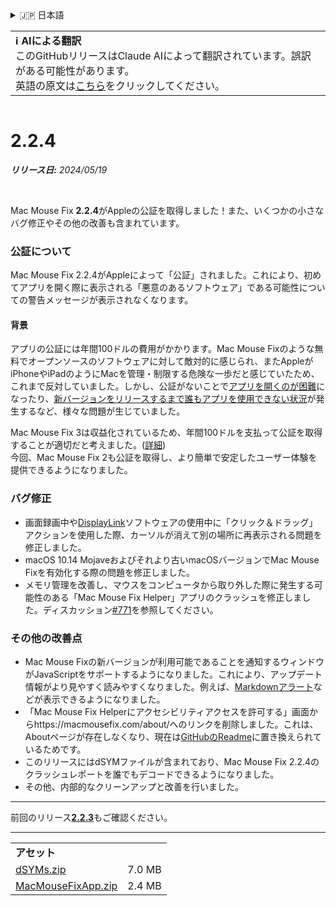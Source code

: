 <details>
<summary>🇯🇵 日本語</summary>

[🇬🇧 English (GitHub)](https://github.com/noah-nuebling/mac-mouse-fix/releases/tag/2.2.4)\
[🇦🇩 Català](https://redirect.macmousefix.com/?target=mmf-release&tag=2.2.4&locale=ca)\
[🇩🇪 Deutsch](https://redirect.macmousefix.com/?target=mmf-release&tag=2.2.4&locale=de)\
[🇪🇸 Español](https://redirect.macmousefix.com/?target=mmf-release&tag=2.2.4&locale=es)\
[🇫🇷 Français](https://redirect.macmousefix.com/?target=mmf-release&tag=2.2.4&locale=fr)\
[🇮🇩 Indonesia](https://redirect.macmousefix.com/?target=mmf-release&tag=2.2.4&locale=id)\
[🇮🇹 Italiano](https://redirect.macmousefix.com/?target=mmf-release&tag=2.2.4&locale=it)\
[🇭🇺 Magyar](https://redirect.macmousefix.com/?target=mmf-release&tag=2.2.4&locale=hu)\
[🇳🇱 Nederlands](https://redirect.macmousefix.com/?target=mmf-release&tag=2.2.4&locale=nl)\
[🇵🇱 Polski](https://redirect.macmousefix.com/?target=mmf-release&tag=2.2.4&locale=pl)\
[🇧🇷 Português (Brasil)](https://redirect.macmousefix.com/?target=mmf-release&tag=2.2.4&locale=pt-BR)\
[🇵🇹 Português (Portugal)](https://redirect.macmousefix.com/?target=mmf-release&tag=2.2.4&locale=pt-PT)\
[🇷🇴 Română](https://redirect.macmousefix.com/?target=mmf-release&tag=2.2.4&locale=ro)\
[🇸🇪 Svenska](https://redirect.macmousefix.com/?target=mmf-release&tag=2.2.4&locale=sv)\
[🇻🇳 Tiếng Việt](https://redirect.macmousefix.com/?target=mmf-release&tag=2.2.4&locale=vi)\
[🇹🇷 Türkçe](https://redirect.macmousefix.com/?target=mmf-release&tag=2.2.4&locale=tr)\
[🇨🇿 Čeština](https://redirect.macmousefix.com/?target=mmf-release&tag=2.2.4&locale=cs)\
[🇬🇷 Ελληνικά](https://redirect.macmousefix.com/?target=mmf-release&tag=2.2.4&locale=el)\
[🇷🇺 Русский](https://redirect.macmousefix.com/?target=mmf-release&tag=2.2.4&locale=ru)\
[🇺🇦 Українська](https://redirect.macmousefix.com/?target=mmf-release&tag=2.2.4&locale=uk)\
[🇮🇱 עברית](https://redirect.macmousefix.com/?target=mmf-release&tag=2.2.4&locale=he)\
[🇸🇦 العربية](https://redirect.macmousefix.com/?target=mmf-release&tag=2.2.4&locale=ar)\
[🇮🇳 हिन्दी](https://redirect.macmousefix.com/?target=mmf-release&tag=2.2.4&locale=hi)\
[🇹🇭 ไทย](https://redirect.macmousefix.com/?target=mmf-release&tag=2.2.4&locale=th)\
[🇨🇳 中文 (简体)](https://redirect.macmousefix.com/?target=mmf-release&tag=2.2.4&locale=zh-Hans)\
[🇨🇳 中文 (繁體)](https://redirect.macmousefix.com/?target=mmf-release&tag=2.2.4&locale=zh-Hant)\
[🇭🇰 中文（香港)](https://redirect.macmousefix.com/?target=mmf-release&tag=2.2.4&locale=zh-HK)\
**🇯🇵 日本語**\
[🇰🇷 한국어](https://redirect.macmousefix.com/?target=mmf-release&tag=2.2.4&locale=ko)\
[Help translate Mac Mouse Fix to different languages!](https://github.com/noah-nuebling/mac-mouse-fix/discussions/731)
</details>
<table align=><td>
<b>ℹ️ AIによる翻訳</b><br>
このGitHubリリースはClaude AIによって翻訳されています。誤訳がある可能性があります。<br>
英語の原文は<a href="https://github.com/noah-nuebling/mac-mouse-fix/releases/tag/2.2.4">こちら</a>をクリックしてください。
</td></table>

<table></table>

# 2.2.4
***リリース日:** 2024/05/19*

<br>

Mac Mouse Fix **2.2.4**がAppleの公証を取得しました！また、いくつかの小さなバグ修正やその他の改善も含まれています。

### **公証について**

Mac Mouse Fix 2.2.4がAppleによって「公証」されました。これにより、初めてアプリを開く際に表示される「悪意のあるソフトウェア」である可能性についての警告メッセージが表示されなくなります。

#### 背景

アプリの公証には年間100ドルの費用がかかります。Mac Mouse Fixのような無料でオープンソースのソフトウェアに対して敵対的に感じられ、またAppleがiPhoneやiPadのようにMacを管理・制限する危険な一歩だと感じていたため、これまで反対していました。しかし、公証がないことで[アプリを開くのが困難](https://github.com/noah-nuebling/mac-mouse-fix/discussions/114)になったり、[新バージョンをリリースするまで誰もアプリを使用できない状況](https://github.com/noah-nuebling/mac-mouse-fix/issues/95)が発生するなど、様々な問題が生じていました。

Mac Mouse Fix 3は収益化されているため、年間100ドルを支払って公証を取得することが適切だと考えました。([詳細](https://redirect.macmousefix.com/?target=mmf-release&tag=3.0.0&locale=ja)) \
今回、Mac Mouse Fix 2も公証を取得し、より簡単で安定したユーザー体験を提供できるようになりました。

### **バグ修正**

- 画面録画中や[DisplayLink](https://www.synaptics.com/products/displaylink-graphics)ソフトウェアの使用中に「クリック＆ドラッグ」アクションを使用した際、カーソルが消えて別の場所に再表示される問題を修正しました。
- macOS 10.14 Mojaveおよびそれより古いmacOSバージョンでMac Mouse Fixを有効化する際の問題を修正しました。
- メモリ管理を改善し、マウスをコンピュータから取り外した際に発生する可能性のある「Mac Mouse Fix Helper」アプリのクラッシュを修正しました。ディスカッション[#771](https://github.com/noah-nuebling/mac-mouse-fix/discussions/771)を参照してください。

### **その他の改善点**

- Mac Mouse Fixの新バージョンが利用可能であることを通知するウィンドウがJavaScriptをサポートするようになりました。これにより、アップデート情報がより見やすく読みやすくなりました。例えば、[Markdownアラート](https://github.com/orgs/community/discussions/16925)などが表示できるようになりました。
- 「Mac Mouse Fix Helperにアクセシビリティアクセスを許可する」画面からhttps://macmousefix.com/about/へのリンクを削除しました。これは、Aboutページが存在しなくなり、現在は[GitHubのReadme](https://github.com/noah-nuebling/mac-mouse-fix)に置き換えられているためです。
- このリリースにはdSYMファイルが含まれており、Mac Mouse Fix 2.2.4のクラッシュレポートを誰でもデコードできるようになりました。
- その他、内部的なクリーンアップと改善を行いました。

---

前回のリリース[**2.2.3**](https://redirect.macmousefix.com/?target=mmf-release&tag=2.2.3&locale=ja)もご確認ください。

---

<table align="start">
<tr>
    <td colspan=2>
        <b>アセット</b>
    </td>
</tr>
<tr>
    <td><a href="https://github.com/noah-nuebling/mac-mouse-fix/releases/download/2.2.4/dSYMs.zip">dSYMs.zip</a></td>
    <td>7.0 MB</td>
</tr>
<tr>
    <td><a href="https://github.com/noah-nuebling/mac-mouse-fix/releases/download/2.2.4/MacMouseFixApp.zip">MacMouseFixApp.zip</a></td>
    <td>2.4 MB</td>
</tr>
</table>